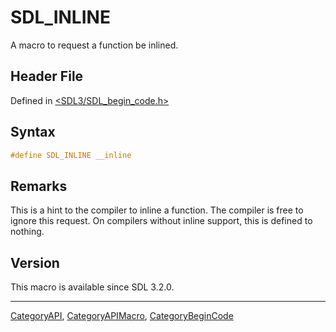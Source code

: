 # SDL_INLINE

A macro to request a function be inlined.

## Header File

Defined in [<SDL3/SDL_begin_code.h>](https://github.com/libsdl-org/SDL/blob/main/include/SDL3/SDL_begin_code.h)

## Syntax

```c
#define SDL_INLINE __inline
```

## Remarks

This is a hint to the compiler to inline a function. The compiler is free
to ignore this request. On compilers without inline support, this is
defined to nothing.

## Version

This macro is available since SDL 3.2.0.

----
[CategoryAPI](CategoryAPI), [CategoryAPIMacro](CategoryAPIMacro), [CategoryBeginCode](CategoryBeginCode)


